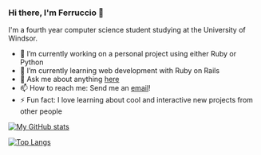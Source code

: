 ### Hi there, I'm Ferruccio 👋

<!--
**FerruccioSisti/FerruccioSisti** is a ✨ _special_ ✨ repository because its `README.md` (this file) appears on your GitHub profile. -->

I'm a fourth year computer science student studying at the University of Windsor.

- 🔭 I’m currently working on a personal project using either Ruby or Python
- 🌱 I’m currently learning web development with Ruby on Rails
- 💬 Ask me about anything [here](https://github.com/FerruccioSisti/FerruccioSisti/issues)
- 📫 How to reach me: Send me an <a href = "mailto: sisti@uwindsor.ca">email</a>!
- ⚡ Fun fact: I love learning about cool and interactive new projects from other people


[![My GitHub stats](https://github-readme-stats.vercel.app/api?username=FerruccioSisti&count_private=true&show_icons=true&include_all_commits=true&theme=merko)](https://github.com/FerruccioSisti/github-readme-stats)

[![Top Langs](https://github-readme-stats.vercel.app/api/top-langs/?username=FerruccioSisti&layout=compact&theme=merko)](https://github.com/FerruccioSisti/github-readme-stats)
